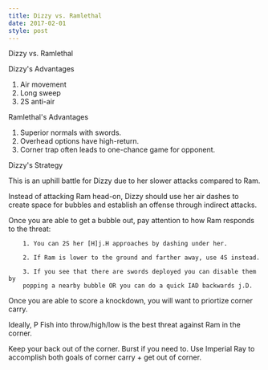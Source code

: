 ```yaml
---
title: Dizzy vs. Ramlethal
date: 2017-02-01
style: post
---
```


Dizzy vs. Ramlethal

Dizzy's Advantages

1. Air movement
2. Long sweep
3. 2S anti-air

Ramlethal's Advantages

1. Superior normals with swords.
2. Overhead options have high-return.
3. Corner trap often leads to one-chance game for opponent.

Dizzy's Strategy

This is an uphill battle for Dizzy due to her slower attacks compared to Ram.

Instead of attacking Ram head-on, Dizzy should use her air dashes to create
space for bubbles and establish an offense through indirect attacks.

Once you are able to get a bubble out, pay attention to how Ram responds to
the threat:

		1. You can 2S her [H]j.H approaches by dashing under her.

		2. If Ram is lower to the ground and farther away, use 4S instead.

		3. If you see that there are swords deployed you can disable them by 
		popping a nearby bubble OR you can do a quick IAD backwards j.D.

Once you are able to score a knockdown, you will want to priortize corner 
carry. 

Ideally, P Fish into throw/high/low is the best threat against Ram in the corner.

Keep your back out of the corner. Burst if you need to. Use Imperial Ray to accomplish both goals of corner carry + get out of corner.

